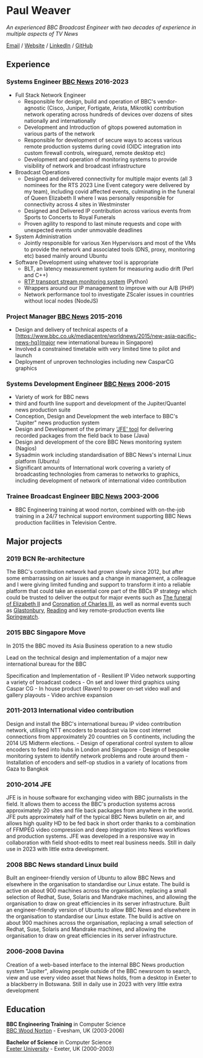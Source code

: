 # Paul Weaver

_An experienced BBC Broadcast Engineer with two decades of experience in multiple aspects of TV News_

[Email](mailto:paul@zpjw.net) / [Website](https://newweaver.com/) / [LinkedIn](https://www.linkedin.com/in/pauljamesweaver/) / [GitHub](https://github.com/isostatic/) 

## Experience

### Systems Engineer [BBC News](https://news.bbc.co.uk) 2016-2023

  - Full Stack Network Engineer
    - Responsible for design, build and operation of BBC's vendor-agnostic (Cisco, Juniper, Fortigate, Arista, Mikrotik) contribution network operating across hundreds of devices over dozens of sites nationally and internationally
    - Development and Introduction of gitops powered automation in various parts of the network
    - Responsible for development of secure ways to access various remote production systems during covid (OIDC integration into custom firewall controls, wireguard, remote desktop etc)
    - Development and operation of monitoring systems to provide visibility of network and broadcast infrastructure
  - Broadcast Operations
    - Designed and delivered connectivity for multiple major events (all 3 nominees for the RTS 2023 Line Event category were delivered by my team), including covid affected events, culminating in the funeral of Queen Elizabeth II where I was personally responsible for connectivity across 4 sites in Westminster
    - Designed and Delivered IP contribution across various events from Sports to Concerts to Royal Funerals
    - Proven agility to respond to last minute requests and cope with unexpected events under unmovable deadlines
  - System Administration
    - Jointly responsible for various Xen Hypervisors and most of the VMs to provide the network and associated tools (DNS, proxy, monitoring etc) based mainly around Ubuntu
  - Software Development using whatever tool is appropriate
    - BLT, an latency measurement system for measuring audio drift (Perl and C++)
    - [RTP transport stream monitoring system](https://github.com/isostatic/rtp_reader) (Python)
    - Wrappers around our IP management to improve with our A/B (PHP)
    - Network performance tool to investigate ZScaler issues in countries without local nodes (NodeJS)

### Project Manager [BBC News](https://news.bbc.co.uk) 2015-2016

  - Design and delivery of technical aspects of a [https://www.bbc.co.uk/mediacentre/worldnews/2015/new-asia-pacific-news-hq](major new international bureau in Singapore)
  - Involved a constrained timetable with very limited time to pilot and launch
  - Deployment of unproven technologies including new CasparCG graphics

### Systems Development Engineer [BBC News](https://news.bbc.co.uk) 2006-2015

  - Variety of work for BBC news
  - third and fourth line support and development of the Jupiter/Quantel news production suite 
  - Conception, Design and Development the web interface to BBC's "Jupiter" news production system
  - Design and Development of the primary ['JFE' tool](https://www.tvbeurope.com/production-post/newsroom-systems-tv-journalism-on-jupiter) for delivering recorded packages from the field back to base (Java)
  - Design and development of the core BBC News monitoring system (Nagios)
  - Sysadmin work including standardisation of BBC News's internal Linux platform (Ubuntu)
  - Significant amounts of International work covering a variety of broadcasting technologies from cameras to networks to graphics, including development of network of international video contribution

### Trainee Broadcast Engineer [BBC News](https://news.bbc.co.uk) 2003-2006
  - BBC Engineering training at wood norton, combined with on-the-job training in a 24/7 technical support environment supporting BBC News production facilities in Television Centre.

## Major projects

### 2019 BCN Re-architecture
The BBC's contribution network had grown slowly since 2012, but after some embarrassing on air issues and a change in management, a colleague and I were giving limited funding and support to transform it into a reliable platform that could take an essential core part of the BBCs IP strategy which could be trusted to deliver the output for major events such as [The funeral of Elizabeth II](https://en.wikipedia.org/wiki/Death_and_state_funeral_of_Elizabeth_II) and [Coronation of Charles III](https://en.wikipedia.org/wiki/Coronation_of_Charles_III_and_Camilla), as well as normal events such as [Glastonbury](https://en.wikipedia.org/wiki/Glastonbury_Festival), [Reading](https://en.wikipedia.org/wiki/Reading_and_Leeds_Festivals) and key remote-production events like [Springwatch](https://en.wikipedia.org/wiki/Springwatch). 

### 2015 BBC Singapore Move
In 2015 the BBC moved its Asia Business operation to a new studio

Lead on the technical design and implementation of a major new international bureau for the BBC

Specification and Implementation of
    - Resilient IP Video network supporting a variety of broadcast codecs
    - On set and lower third graphics using Caspar CG
    - In house product (Raven) to power on-set video wall and gallery playouts
    - Video archive expansion

### 2011-2013 International video contribution
Design and install the BBC's international bureau IP video contribution network, utilising NTT encoders to broadcast via low cost internet connections from approximately 20 countries on 5 continents, including the 2014 US Midterm elections.
    - Design of operational control system to allow encoders to feed into hubs in London and Singapore
    - Design of bespoke monitoring system to identify network problems and route around them
    - Installation of encoders and self-op studios in a variety of locations from Gaza to Bangkok

### 2010-2014 JFE
JFE is in house software for exchanging video with BBC journalists in the field. It allows them to access the BBC's production systems across approximately 20 sites and file back packages from anywhere in the world. JFE puts approximately half of the typical BBC News bulletin on air, and allows high quality HD to be fed back in short order thanks to a combination of FFMPEG video compression and deep integration into News workflows and production systems. JFE was developed in a responsive way in collaboration with field shoot-edits to meet real business needs. Still in daily use in 2023 with little extra development.

### 2008 BBC News standard Linux build
Built an engineer-friendly version of Ubuntu to allow BBC News and elsewhere in the organisation to standardise our Linux estate. The build is active on about 900 machines across the organisation, replacing a small selection of Redhat, Suse, Solaris and Mandrake machines, and allowing the organisation to draw on great efficiencies in its server infrastructure. Built an engineer-friendly version of Ubuntu to allow BBC News and elsewhere in the organisation to standardise our Linux estate. The build is active on about 900 machines across the organisation, replacing a small selection of Redhat, Suse, Solaris and Mandrake machines, and allowing the organisation to draw on great efficiencies in its server infrastructure. 

### 2006-2008 Davina
Creation of a web-based interface to the internal BBC News production system "Jupiter", allowing people outside of the BBC newsroom to search, view and use every video asset that News holds, from a desktop in Exeter to a blackberry in Botswana. Still in daily use in 2023 with very little extra development

## Education

**BBC Engineering Training** in Computer Science<br>
[BBC Wood Norton](https://www.bbc.co.uk/academy) - Evesham, UK (2003-2006)

**Bachelor of Science** in Computer Science<br>
[Exeter University](https://www.exeter.ac.uk/) - Exeter, UK (2000-2003)
